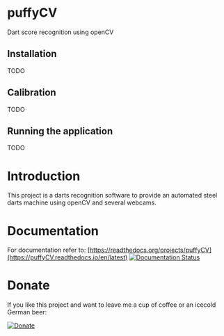 # puffyCV
Dart score recognition using openCV

## Installation
TODO

## Calibration
TODO

## Running the application
TODO

# Introduction
This project is a darts recognition software to provide an automated steel darts machine using openCV and several webcams.

# Documentation
For documentation refer to:
[https://readthedocs.org/projects/puffyCV](https://puffyCV.readthedocs.io/en/latest)
[![Documentation Status](https://readthedocs.org/projects/puffyCV/badge/?version=latest)](https://puffyCV.readthedocs.io/en/latest/?badge=latest)

# Donate
If you like this project and want to leave me a cup of coffee or an icecold German beer:

[![Donate](https://img.shields.io/badge/Donate-PayPal-green.svg)](https://www.paypal.com/cgi-bin/webscr?cmd=_s-xclick&hosted_button_id=W2KPLBLTVYK3A&source=url)
